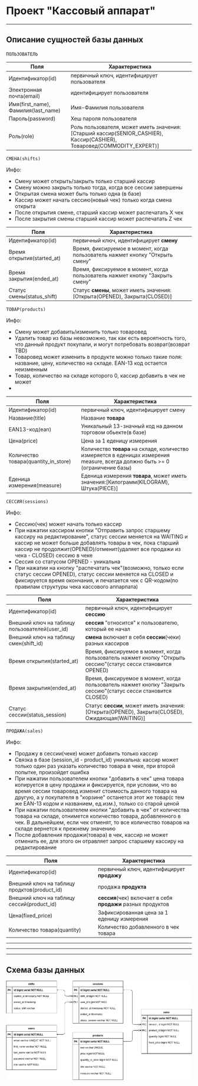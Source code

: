 # Проект "Кассовый аппарат"
***
## Описание сущностей базы данных

    ПОЛЬЗОВАТЕЛЬ
Поля | Характеристика
-|-
Идентификатор(id) |  первичный ключ, идентифицирует пользователя
Электронная почта(email) |  идентифицирует пользователя
Имя(first_name), Фамилия(last_name) |  Имя-Фамилия пользователя
Пароль(password) |  Хеш пароля пользователя
Роль(role) |  Роль пользователя, может иметь значения:[Старший кассир(SENIOR_CASHIER), Кассир(CASHIER), Товаровед(COMMODITY_EXPERT)]

    СМЕНА(shifts)
Инфо: 
* Смену может открыть/закрыть только старший кассир
* Смену можно закрыть только тогда, когда все сессии завершены
* Открытая смена может быть только одна (в базе)
* Кассир может начать сессию(новый чек) только когда смена открыта
* После открытия смене, старший кассир может распечатать X чек
* После закрытия смены старший кассир может распечатать Z чек

Поля | Характеристика
-|-
Идентификатор(id) |  первичный ключ, идентифицирует __смену__
Время открытия(started_at) |  Время, фиксируемое в момент, когда пользователь нажмет кнопку "Открыть смену"
Время закрытия(ended_at) |  Время, фиксируемое в момент, когда пользователь нажмет кнопку "Закрыть смену"
Статус смены(status_shift) |  Статус __смены__, может иметь значения:[Открыта(OPENED), Закрыта(CLOSED)]


    ТОВАР(products)
Инфо: 
* Смену может добавить/изменить только товаровед
* Удалить товар из базы невозможно, так как есть вероятность того, что данный продукт покупали, и могут потребовать возврат(возврат TBD)
* Товаровед может изменить в продукте можно только такие поля: название, цену, количество на складе. EAN-13 код остается неизменным
* Товар, количество на складе которого 0, кассир добавить в чек не может
* 

Поля | Характеристика
-|-
Идентификатор(id) |  первичный ключ, идентифицирует смену
Название(title) |  Название __товара__
EAN13-код(ean) |  Уникальный 13-значный код на данном торговом обьекте(в базе)
Цена(price) |  Цена  за 1 еденицу измерения
Количество товара(quantity_in_store) |  Количество __товара__  на складе, количество измеряется в еденицах измерения measure, всегда должно быть >= 0 (ограничение базы)
Еденица измерения(measure) |  Еденица измерения __товара__, может иметь значения:[Килограмм(KILOGRAM), Штука(PIECE)]



    СЕССИЯ(sessions)
Инфо: 
* Сессию(чек) может начать только кассир
* При нажатии кассиром кнопки "Отправить запрос старшему кассиру на редактирование", статус сессии меняется на WAITING и кассир не может больше добавлять товары в чек, пока старший кассир не продолжит(OPENED)/отменит(удаляет все продажи из чека - CLOSED) сессию в чеке
* Сессия со статусом OPENED -  уникальна
* При  нажатии на кнопку "распечатать чек"(возможно, только если статус сессии OPENED), статус сессии меняется на CLOSED и фиксируется время окончания, и печатается чек с QR-кодом(по правилам структуры чека кассового аппарпата)


Поля | Характеристика
-|-
Идентификатор(id) |  первичный ключ, идентифицирует __сессию__
Внешний ключ на таблицу пользователей(user_id) | __сессия__ "относится" к пользователю, который ее начал
Внешний ключ на таблицу смен(shift_id) |  __смена__ включает в себя __сессии__(чеки) разных кассиров
Время открытия(started_at) |  Время, фиксируемое в момент, когда пользователь нажмет кнопку "Открыть сессию"(статус сесси становится OPENED)
Время закрытия(ended_at) |  Время, фиксируемое в момент, когда пользователь нажмет кнопку "Закрыть сессию"(статус сесси становится CLOSED)
Статус сессии(status_session) |  Статус __сессии__, может иметь значения:[Открыта(OPENED), Закрыта(CLOSED), Ожидающая(WAITING)]

    ПРОДАЖА(sales)
Инфо: 
* Продажу в сессии(чеке)  может добавить только кассир
* Связка в базе (session_id - product_id) уникальна: кассир может только один раз указать количество товара в чеке, при второй попытке, произойдет ошибка
* При нажатии пользователем кнопки "добавить в чек" цена товара копируется в цену продажи и фиксируется, при условии, что во время сессии товаровед изменит стоимость данного товара на другую, а у покупателя в "корзине" останется этот же товар(с тем же EAN-13 кодом и названием, ед.изм.), только со старой ценой
* При нажатии пользователем кнопки "добавить в чек" от количества товара на складе, отнимется количество товара, добавленного в чек. В дальнейшем, если чек отменят, то все количество товаров на складе вернется к прежнему значению
* После добавления продажи(товара) в чек, кассир не может отменить ее, для этого он отравляет запрос старшему кассиру на редактирование

Поля | Характеристика
-|-
Идентификатор(id) |  первичный ключ, идентифицирует __продажу__
Внешний ключ на таблицу продктов(product_id) | продажа __продукта__
Внешний ключ на таблицу сессий(product_id) |  __сессия__(чек) включает в себя __продажи__ разных продуктов 
Цена(fixed_price) |  Зафиксированная цена  за 1 еденицу измерения
Количество товара(quantity) |  Количество добавленного в чек товара

***
***
***
## Схема базы данных

![](./schema.png)


